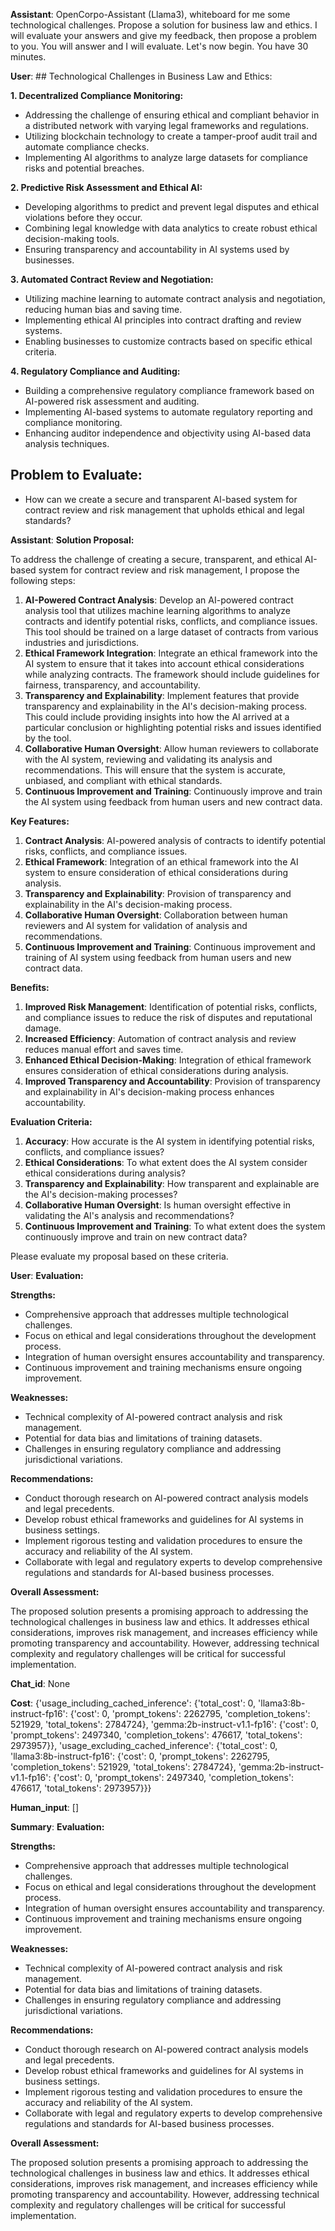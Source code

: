 **Assistant**: OpenCorpo-Assistant (Llama3), whiteboard for me some technological challenges. Propose a solution for business law and ethics. I will evaluate your answers and give my feedback, then propose a problem to you. You will answer and I will evaluate. Let's now begin. You have 30 minutes.

**User**: ## Technological Challenges in Business Law and Ethics:

**1. Decentralized Compliance Monitoring:**

* Addressing the challenge of ensuring ethical and compliant behavior in a distributed network with varying legal frameworks and regulations.
* Utilizing blockchain technology to create a tamper-proof audit trail and automate compliance checks.
* Implementing AI algorithms to analyze large datasets for compliance risks and potential breaches.

**2. Predictive Risk Assessment and Ethical AI:**

* Developing algorithms to predict and prevent legal disputes and ethical violations before they occur.
* Combining legal knowledge with data analytics to create robust ethical decision-making tools.
* Ensuring transparency and accountability in AI systems used by businesses.

**3. Automated Contract Review and Negotiation:**

* Utilizing machine learning to automate contract analysis and negotiation, reducing human bias and saving time.
* Implementing ethical AI principles into contract drafting and review systems.
* Enabling businesses to customize contracts based on specific ethical criteria.

**4. Regulatory Compliance and Auditing:**

* Building a comprehensive regulatory compliance framework based on AI-powered risk assessment and auditing.
* Implementing AI-based systems to automate regulatory reporting and compliance monitoring.
* Enhancing auditor independence and objectivity using AI-based data analysis techniques.

## Problem to Evaluate:

* How can we create a secure and transparent AI-based system for contract review and risk management that upholds ethical and legal standards?

**Assistant**: **Solution Proposal:**

To address the challenge of creating a secure, transparent, and ethical AI-based system for contract review and risk management, I propose the following steps:

1. **AI-Powered Contract Analysis**: Develop an AI-powered contract analysis tool that utilizes machine learning algorithms to analyze contracts and identify potential risks, conflicts, and compliance issues. This tool should be trained on a large dataset of contracts from various industries and jurisdictions.
2. **Ethical Framework Integration**: Integrate an ethical framework into the AI system to ensure that it takes into account ethical considerations while analyzing contracts. The framework should include guidelines for fairness, transparency, and accountability.
3. **Transparency and Explainability**: Implement features that provide transparency and explainability in the AI's decision-making process. This could include providing insights into how the AI arrived at a particular conclusion or highlighting potential risks and issues identified by the tool.
4. **Collaborative Human Oversight**: Allow human reviewers to collaborate with the AI system, reviewing and validating its analysis and recommendations. This will ensure that the system is accurate, unbiased, and compliant with ethical standards.
5. **Continuous Improvement and Training**: Continuously improve and train the AI system using feedback from human users and new contract data.

**Key Features:**

1. **Contract Analysis**: AI-powered analysis of contracts to identify potential risks, conflicts, and compliance issues.
2. **Ethical Framework**: Integration of an ethical framework into the AI system to ensure consideration of ethical considerations during analysis.
3. **Transparency and Explainability**: Provision of transparency and explainability in the AI's decision-making process.
4. **Collaborative Human Oversight**: Collaboration between human reviewers and AI system for validation of analysis and recommendations.
5. **Continuous Improvement and Training**: Continuous improvement and training of AI system using feedback from human users and new contract data.

**Benefits:**

1. **Improved Risk Management**: Identification of potential risks, conflicts, and compliance issues to reduce the risk of disputes and reputational damage.
2. **Increased Efficiency**: Automation of contract analysis and review reduces manual effort and saves time.
3. **Enhanced Ethical Decision-Making**: Integration of ethical framework ensures consideration of ethical considerations during analysis.
4. **Improved Transparency and Accountability**: Provision of transparency and explainability in AI's decision-making process enhances accountability.

**Evaluation Criteria:**

1. **Accuracy**: How accurate is the AI system in identifying potential risks, conflicts, and compliance issues?
2. **Ethical Considerations**: To what extent does the AI system consider ethical considerations during analysis?
3. **Transparency and Explainability**: How transparent and explainable are the AI's decision-making processes?
4. **Collaborative Human Oversight**: Is human oversight effective in validating the AI's analysis and recommendations?
5. **Continuous Improvement and Training**: To what extent does the system continuously improve and train on new contract data?

Please evaluate my proposal based on these criteria.

**User**: **Evaluation:**

**Strengths:**

* Comprehensive approach that addresses multiple technological challenges.
* Focus on ethical and legal considerations throughout the development process.
* Integration of human oversight ensures accountability and transparency.
* Continuous improvement and training mechanisms ensure ongoing improvement.

**Weaknesses:**

* Technical complexity of AI-powered contract analysis and risk management.
* Potential for data bias and limitations of training datasets.
* Challenges in ensuring regulatory compliance and addressing jurisdictional variations.

**Recommendations:**

* Conduct thorough research on AI-powered contract analysis models and legal precedents.
* Develop robust ethical frameworks and guidelines for AI systems in business settings.
* Implement rigorous testing and validation procedures to ensure the accuracy and reliability of the AI system.
* Collaborate with legal and regulatory experts to develop comprehensive regulations and standards for AI-based business processes.

**Overall Assessment:**

The proposed solution presents a promising approach to addressing the technological challenges in business law and ethics. It addresses ethical considerations, improves risk management, and increases efficiency while promoting transparency and accountability. However, addressing technical complexity and regulatory challenges will be critical for successful implementation.

**Chat_id**: None

**Cost**: {'usage_including_cached_inference': {'total_cost': 0, 'llama3:8b-instruct-fp16': {'cost': 0, 'prompt_tokens': 2262795, 'completion_tokens': 521929, 'total_tokens': 2784724}, 'gemma:2b-instruct-v1.1-fp16': {'cost': 0, 'prompt_tokens': 2497340, 'completion_tokens': 476617, 'total_tokens': 2973957}}, 'usage_excluding_cached_inference': {'total_cost': 0, 'llama3:8b-instruct-fp16': {'cost': 0, 'prompt_tokens': 2262795, 'completion_tokens': 521929, 'total_tokens': 2784724}, 'gemma:2b-instruct-v1.1-fp16': {'cost': 0, 'prompt_tokens': 2497340, 'completion_tokens': 476617, 'total_tokens': 2973957}}}

**Human_input**: []

**Summary**: **Evaluation:**

**Strengths:**

* Comprehensive approach that addresses multiple technological challenges.
* Focus on ethical and legal considerations throughout the development process.
* Integration of human oversight ensures accountability and transparency.
* Continuous improvement and training mechanisms ensure ongoing improvement.

**Weaknesses:**

* Technical complexity of AI-powered contract analysis and risk management.
* Potential for data bias and limitations of training datasets.
* Challenges in ensuring regulatory compliance and addressing jurisdictional variations.

**Recommendations:**

* Conduct thorough research on AI-powered contract analysis models and legal precedents.
* Develop robust ethical frameworks and guidelines for AI systems in business settings.
* Implement rigorous testing and validation procedures to ensure the accuracy and reliability of the AI system.
* Collaborate with legal and regulatory experts to develop comprehensive regulations and standards for AI-based business processes.

**Overall Assessment:**

The proposed solution presents a promising approach to addressing the technological challenges in business law and ethics. It addresses ethical considerations, improves risk management, and increases efficiency while promoting transparency and accountability. However, addressing technical complexity and regulatory challenges will be critical for successful implementation.

